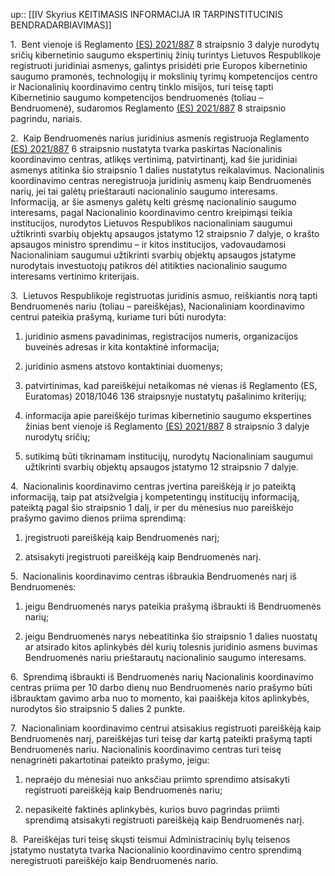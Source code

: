 up:: [[IV Skyrius KEITIMASIS INFORMACIJA IR TARPINSTITUCINIS BENDRADARBIAVIMAS]]

1.  Bent vienoje iš Reglamento [(ES) 2021/887](http://eur-lex.europa.eu/legal-content/LIT/TXT/?uri=CELEX:3887R2021&locale=lt) 8 straipsnio 3 dalyje nurodytų sričių kibernetinio saugumo ekspertinių žinių turintys Lietuvos Respublikoje registruoti juridiniai asmenys, galintys prisidėti prie Europos kibernetinio saugumo pramonės, technologijų ir mokslinių tyrimų kompetencijos centro ir Nacionalinių koordinavimo centrų tinklo misijos, turi teisę tapti Kibernetinio saugumo kompetencijos bendruomenės (toliau – Bendruomenė), sudaromos Reglamento [(ES) 2021/887](http://eur-lex.europa.eu/legal-content/LIT/TXT/?uri=CELEX:3887R2021&locale=lt) 8 straipsnio pagrindu, nariais.

2.  Kaip Bendruomenės narius juridinius asmenis registruoja Reglamento [(ES) 2021/887](http://eur-lex.europa.eu/legal-content/LIT/TXT/?uri=CELEX:3887R2021&locale=lt) 6 straipsnio nustatyta tvarka paskirtas Nacionalinis koordinavimo centras, atlikęs vertinimą, patvirtinantį, kad šie juridiniai asmenys atitinka šio straipsnio 1 dalies nustatytus reikalavimus. Nacionalinis koordinavimo centras neregistruoja juridinių asmenų kaip Bendruomenės narių, jei tai galėtų prieštarauti nacionalinio saugumo interesams. Informaciją, ar šie asmenys galėtų kelti grėsmę nacionalinio saugumo interesams, pagal Nacionalinio koordinavimo centro kreipimąsi teikia institucijos, nurodytos Lietuvos Respublikos nacionaliniam saugumui užtikrinti svarbių objektų apsaugos įstatymo 12 straipsnio 7 dalyje, o krašto apsaugos ministro sprendimu – ir kitos institucijos, vadovaudamosi Nacionaliniam saugumui užtikrinti svarbių objektų apsaugos įstatyme nurodytais investuotojų patikros dėl atitikties nacionalinio saugumo interesams vertinimo kriterijais.

3.  Lietuvos Respublikoje registruotas juridinis asmuo, reiškiantis norą tapti Bendruomenės nariu (toliau – pareiškėjas), Nacionaliniam koordinavimo centrui pateikia prašymą, kuriame turi būti nurodyta:

1) juridinio asmens pavadinimas, registracijos numeris, organizacijos buveinės adresas ir kita kontaktinė informacija;

2) juridinio asmens atstovo kontaktiniai duomenys;

3) patvirtinimas, kad pareiškėjui netaikomas nė vienas iš Reglamento (ES, Euratomas) 2018/1046 136 straipsnyje nustatytų pašalinimo kriterijų;

4) informacija apie pareiškėjo turimas kibernetinio saugumo ekspertines žinias bent vienoje iš Reglamento [(ES) 2021/887](http://eur-lex.europa.eu/legal-content/LIT/TXT/?uri=CELEX:3887R2021&locale=lt) 8 straipsnio 3 dalyje nurodytų sričių;

5) sutikimą būti tikrinamam institucijų, nurodytų Nacionaliniam saugumui užtikrinti svarbių objektų apsaugos įstatymo 12 straipsnio 7 dalyje.

4.  Nacionalinis koordinavimo centras įvertina pareiškėją ir jo pateiktą informaciją, taip pat atsižvelgia į kompetentingų institucijų informaciją, pateiktą pagal šio straipsnio 1 dalį, ir per du mėnesius nuo pareiškėjo prašymo gavimo dienos priima sprendimą:

1) įregistruoti pareiškėją kaip Bendruomenės narį;

2) atsisakyti įregistruoti pareiškėją kaip Bendruomenės narį.

5.  Nacionalinis koordinavimo centras išbraukia Bendruomenės narį iš Bendruomenės:

1) jeigu Bendruomenės narys pateikia prašymą išbraukti iš Bendruomenės narių;

2) jeigu Bendruomenės narys nebeatitinka šio straipsnio 1 dalies nuostatų ar atsirado kitos aplinkybės dėl kurių tolesnis juridinio asmens buvimas Bendruomenės nariu prieštarautų nacionalinio saugumo interesams.

6.  Sprendimą išbraukti iš Bendruomenės narių Nacionalinis koordinavimo centras priima per 10 darbo dienų nuo Bendruomenės nario prašymo būti išbrauktam gavimo arba nuo to momento, kai paaiškėja kitos aplinkybės, nurodytos šio straipsnio 5 dalies 2 punkte.

7.  Nacionaliniam koordinavimo centrui atsisakius registruoti pareiškėją kaip Bendruomenės narį, pareiškėjas turi teisę dar kartą pateikti prašymą tapti Bendruomenės nariu. Nacionalinis koordinavimo centras turi teisę nenagrinėti pakartotinai pateikto prašymo, jeigu:

1) nepraėjo du mėnesiai nuo anksčiau priimto sprendimo atsisakyti registruoti pareiškėją kaip Bendruomenės nariu;

2) nepasikeitė faktinės aplinkybės, kurios buvo pagrindas priimti sprendimą atsisakyti registruoti pareiškėją kaip Bendruomenės narį.

8.  Pareiškėjas turi teisę skųsti teismui Administracinių bylų teisenos įstatymo nustatyta tvarka Nacionalinio koordinavimo centro sprendimą neregistruoti pareiškėjo kaip Bendruomenės nario.